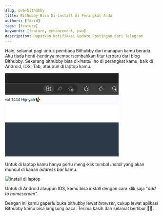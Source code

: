 ```yaml
---
slug: pwa-bithubby
title: Bithubby Bisa Di-install di Perangkat Anda
authors: [farid]
tags: [feature]
keywords: [feature, enhancement, pwa]
description: Dapatkan Notifikasi Update Postingan dari Telegram
---
```


Halo, selamat pagi untuk pembaca Bithubby dari manapun kamu berada. Aku tiada henti-hentinya mempersembahkan fitur terbaru dari blog Bithubby. Sekarang bithubby bisa di-_install_ lho di perangkat kamu, baik di Android, IOS, Tab, ataupun di laptop kamu.

<!-- truncate -->

![install di laptop](./../static/blog/2023-04-24-pwa-laptop.png)

Untuk di laptop kamu hanya perlu meng-klik tombol _install_ yang akan muncul di kanan _address bar_ kamu.

<img src="/blog/2023-04-24-pwa-mobile.jpg" alt="install di laptop" width="240" />

Untuk di Android ataupun IOS, kamu bisa _install_ dengan cara klik saja "_add to homescreen_"

Dengan ini kamu gaperlu buka bithubby lewat _browser_, cukup lewat aplikasi Bithubby kamu bisa langsung baca. Terima kasih dan selamat berlibur 🥳✨.

